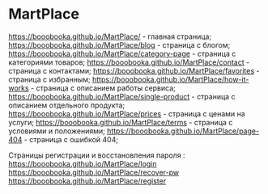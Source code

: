 # MartPlace

https://booobooka.github.io/MartPlace/ - главная страница;
https://booobooka.github.io/MartPlace/blog - страница с блогом;
https://booobooka.github.io/MartPlace/category-page - страница с категориями товаров;
https://booobooka.github.io/MartPlace/contact - страница с контактами;
https://booobooka.github.io/MartPlace/favorites - страница с избранным;
https://booobooka.github.io/MartPlace/how-it-works - страница с описанием работы сервиса;
https://booobooka.github.io/MartPlace/single-product - страница с описанием отдельного продукта;
https://booobooka.github.io/MartPlace/prices - страница с ценами на услуги;
https://booobooka.github.io/MartPlace/terms - страница с условиями и положениями;
https://booobooka.github.io/MartPlace/page-404 - страница с ошибкой 404;

Страницы регистрации и восстановления пароля :
https://booobooka.github.io/MartPlace/login
https://booobooka.github.io/MartPlace/recover-pw
https://booobooka.github.io/MartPlace/register
